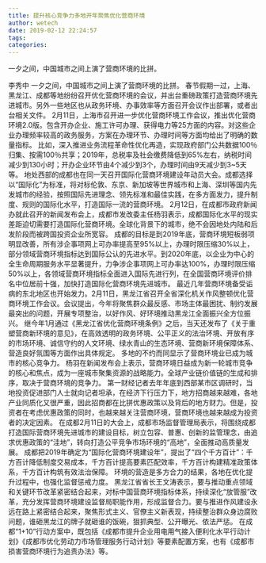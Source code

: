 ```yaml
---
title: 提升核心竞争力多地开年聚焦优化营商环境
author: wetech
date: 2019-02-12 22:24:57
tags: 
categories: 
---
```

一夕之间，中国城市之间上演了营商环境的比拼。
<!-- more -->
李秀中
一夕之间，中国城市之间上演了营商环境的比拼。
春节假期一过，上海、黑龙江、成都等地纷纷召开优化营商环境的会议，并出台重磅政策打造营商环境先进城市。另外一些地区也从政务环境、办事效率等方面召开会议作出部署，或者出台相关文件。
2月11日，上海市召开进一步优化营商环境工作会议，推出优化营商环境2.0版。包含开办企业、施工许可办理、获得电力等25方面的内容。对这些企业办理频率较高的政务服务，方案在办理环节、办理时间等方面均给出了明确的数量指标。
比如，深入推进业务流程革命性优化再造，实现政府部门公共数据100％归集、按需100％共享；2019年，总税率及社会缴费降低到65%左右，纳税时间减少到130小时；开办企业环节由4个减少到3个，办理时间由9天减少到3~5天等。
地处西部的成都也在同一天召开国际化营商环境建设年动员大会。成都选择以“国际化”为标准，将对标伦敦、东京、新加坡等世界城市和上海、深圳等国内先发城市的经验，按照国际先进理念、领先标准和最佳实践，在多方面发力，提升制度、规则的国际化水平，打造国际一流的营商环境。
2月12日，在成都市政府新闻办就此召开的新闻发布会上，成都市发改委主任杨羽表示，成都国际化水平的现实差距迫切需要打造国际化营商环境。全球化背景下的城市，绝不会因地处内陆和后发阶段而被跨国投资企业所宽容。
成都的目标是到2019年底，营商环境短板弱项明显改善，所有涉企事项网上可办率提高至95%以上，办理时限压缩30%以上，部分领域营商环境指标达到国际公认的先进水平。到2020年底，以企业为中心的全生命周期服务水平显著提升，力争涉企事项网上可办率达100%，办理时限压缩50%以上，各领域营商环境指标全面进入国际先进行列，在全国营商环境评价排名中位居前十强，加快打造国际化营商环境先进城市。
最近几年营商环境备受诟病的东北地区也开始发力。2月11日，黑龙江省召开全省深化机关作风整顿优化营商环境工作会议。会议提出，今年将聚焦群众最反感、市场主体最困扰、制约发展最突出的问题，开展专项整治，以好作风、好环境推动黑龙江全面振兴全方位振兴。
继今年1月通过《黑龙江省优化营商环境条例》之后，当天还发布了《关于重塑营商新环境的意见》，在高效透明的政务环境、公平正义的法治环境、开放有序的市场环境、诚信守约的人文环境、绿水青山的生态环境、营商新环境保障体系、营造良好氛围等方面作出具体规定。
多地的不约而同显示了营商环境业已成为城市的核心竞争力。
杨羽在新闻发布会上表示，营商环境日益成为新一轮城市竞争的核心和焦点，成为一座城市聚集资源的战略能力。全球产业链价值链的生成和排序，取决于营商环境的竞争力。
第一财经记者去年年底到西部某市区调研时，当地投资促进部门人士就向记者坦承，在经济下行压力下，地方招商越来越难，各地产业同质化又很严重，因此招商都在比拼优惠政策以及背后的地方财力。但是，投资者在考虑优惠政策的同时，也越来越关注营商环境，营商环境也越来越成为投资者的决定因素。
在成都2月11日的大会上，成都市场监督管理局表示，将围绕成都打造国际营商环境先进城市的建设目标，树立包容、普惠、创新的监管理念，由追求优惠政策的“洼地”，转向打造公平竞争市场环境的“高地”，全面推动高质量发展。
成都把2019年确定为“国际化营商环境建设年”，提出了“四个千方百计”：千方百计降低制度交易成本，千方百计提高要素匹配效率，千方百计构建精准政策体系，千方百计构筑有效法治保障。
环境的营造是多方合力的结果，各地在优化提升过程中，也强化监督惩戒力度。
黑龙江省省长王文涛表示，要与推动重点领域和关键环节改革紧密结合起来，对标中国营商环境指标体系，持续深化“放管服”改革，充分发挥营商环境建设监督局职能作用，形成监督合力。要与推进作风建设永远在路上紧密结合起来，聚焦形式主义、官僚主义新表现，持续整治群众身边腐败问题，谁砸黑龙江的牌子就砸谁的饭碗，狠抓典型、公开曝光、依法严惩。
在成都“1+10”行动方案中，既包括《成都市提升企业用电用气接入便利化水平行动计划》《成都市优化劳动力市场管理服务行动计划》等要素配置方案，也有《成都市损害营商环境行为追责办法》等。
 
 

